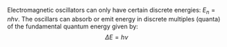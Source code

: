 Electromagnetic oscillators can only have certain discrete energies: $E_{n} = nh\nu$. The oscillars can absorb or emit energy in discrete multiples (quanta) of the fundamental quantum energy given by:
$$
\Delta E = h\nu
$$
